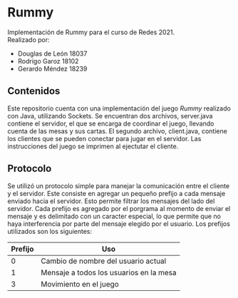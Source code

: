# Rummy
Implementación de Rummy para el curso de Redes 2021.  
Realizado por: 
* Douglas de León 18037
* Rodrigo Garoz 18102
* Gerardo Méndez 18239

## Contenidos
Este repositorio cuenta con una implementación del juego *Rummy* realizado con Java, utilizando Sockets. Se encuentran dos archivos, server.java contiene el servidor, el que se encarga de coordinar el juego, llevando cuenta de las mesas y sus cartas. El segundo archivo, client.java, contiene los clientes que se pueden conectar para jugar en el servidor. Las instrucciones del juego se imprimen al ejectutar el cliente.  

## Protocolo
Se utilizó un protocolo simple para manejar la comunicación entre el cliente y el servidor. Este consiste en agregar un pequeño prefijo a cada mensaje enviado hacia el servidor. Esto permite filtrar los mensajes del lado del servidor. Cada prefijo es agregado por el porgrama al momento de enviar el mensaje y es delimitado con un caracter especial, lo que permite que no haya interferencia por parte del mensaje elegido por el usuario. Los prefijos utilizados son los siguientes:

|Prefijo|Uso|
|---|---|
|0|Cambio de nombre del usuario actual|
|1|Mensaje a todos los usuarios en la mesa|
|3|Movimiento en el juego|
